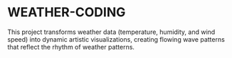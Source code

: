 # WEATHER-CODING
This project transforms weather data (temperature, humidity, and wind speed) into dynamic artistic visualizations, creating flowing wave patterns that reflect the rhythm of weather patterns.
